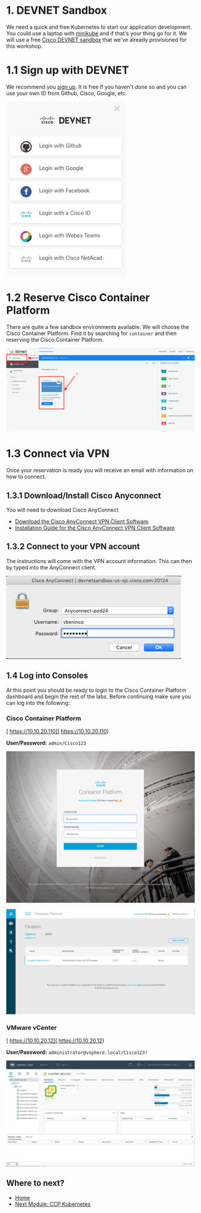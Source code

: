 # 1. DEVNET Sandbox

We need a quick and free Kubernetes to start our application development.  You could
use a laptop with [minikube](https://github.com/kubernetes/minikube) and if that's your
thing go for it.  We will use a free [Cisco DEVNET sandbox](https://developer.cisco.com/site/sandbox/) that we've already provisioned for this
workshop.

# 1.1 Sign up with DEVNET

We recommend you [sign up](https://developer.cisco.com/site/sandbox/).  It is free if you haven't done so and you can use your own ID from Github, Cisco, Google, etc. 

![login options](../images/sb03.png)

# 1.2 Reserve Cisco Container Platform 

There are quite a few sandbox environments available.  We will choose the Cisco Container Platform.  Find it by searching for `container` and then reserving the Cisco Container Platform.

![img](../images/sb01.png)

# 1.3 Connect via VPN

Once your reservation is ready you will receive an email with information on how to connect. 

## 1.3.1 Download/Install Cisco Anyconnect

You will need to download Cisco AnyConnect

* [Download the Cisco AnyConnect VPN Client Software](https://developer.cisco.com/site/sandbox/anyconnect/)
* [Installation Guide for the Cisco AnyConnect VPN Client Software](https://devnetsandbox.cisco.com/Docs/VPN_Access/AnyConnect_Installation_Guide.pdf)

## 1.3.2 Connect to your VPN account

The instructions will come with the VPN account information.  This can then by typed into the AnyConnect client.

![img](../images/sb02.png)

## 1.4 Log into Consoles
At this point you should be ready to login to the Cisco Container Platform dashboard and begin the rest of the labs.  Before continuing make sure you can log into the following: 

### Cisco Container Platform
[ https://10.10.20.110]( https://10.10.20.110)

__User/Password:__ `admin/Cisco123`

![ccp](../images/sb04.png)

![ccp login](../images/sb05.png)


### VMware vCenter
[ https://10.10.20.12]( https://10.10.20.12)

__User/Password:__ `administrator@vsphere.local/Cisco123!`

![vcenter](../images/sb06.png)


## Where to next?

* [Home](../README.md)
* [Next Module: CCP Kubernetes](../kubernetes/README.md)


